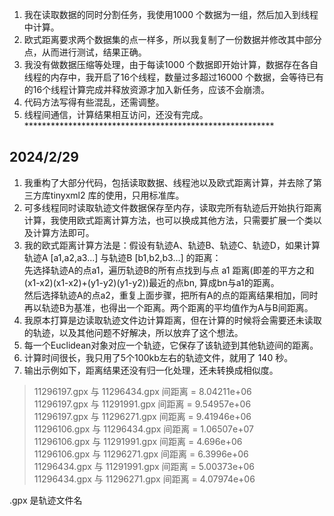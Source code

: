 1. 我在读取数据的同时分割任务，我使用1000 个数据为一组，然后加入到线程中计算。<br>
2. 欧式距离要求两个数据集的点一样多，所以我复制了一份数据并修改其中部分点，从而进行测试，结果正确。<br>
3. 我没有做数据压缩等处理，由于每读1000 个数据即开始计算，数据存在各自线程的内存中，我开启了16个线程，数量过多超过16000 个数据，会等待已有的16个线程计算完成并释放资源才加入新任务，应该不会崩溃。<br>
4. 代码方法写得有些混乱，还需调整。<br>
5. 线程间通信，计算结果相互访问，还没有完成。<br>
*********************************************************<br>
## 2024/2/29
1. 我重构了大部分代码，包括读取数据、线程池以及欧式距离计算，并去除了第三方库tinyxml2 库的使用，只用标准库。<br>
2. 可多线程同时读取轨迹文件数据保存至内存，读取完所有轨迹后开始执行距离计算，我使用欧式距离计算方法，也可以换成其他方法，只需要扩展一个类以及计算方法即可。<br>
3. 我的欧式距离计算方法是：假设有轨迹A、轨迹B、轨迹C、轨迹D，如果计算轨迹A [a1,a2,a3...] 与轨迹B [b1,b2,b3...] 的距离：<br>
先选择轨迹A的点a1，遍历轨迹B的所有点找到与点 a1 距离(即差的平方之和(x1-x2)(x1-x2)+(y1-y2)(y1-y2))最近的点bn, 算成bn与a1的距离。<br>
然后选择轨迹A的点a2，重复上面步骤，把所有A的点的距离结果相加，同时再以轨迹B为基准，也得出一个距离。两个距离的平均值作为A与B间距离。<br>
4. 我原本打算是边读取轨迹文件边计算距离，但在计算的时候将会需要还未读取的轨迹，以及其他问题不好解决，所以放弃了这个想法。<br>
5. 每一个Euclidean对象对应一个轨迹，它保存了该轨迹到其他轨迹间的距离。<br>
6. 计算时间很长，我只用了5个100kb左右的轨迹文件，就用了 140 秒。<br>
7. 输出示例如下，距离结果还没有归一化处理，还未转换成相似度。<br>
> 11296197.gpx 与 11296434.gpx 间距离 = 8.04211e+06<br>
> 11296197.gpx 与 11291991.gpx 间距离 = 9.54957e+06<br>
> 11296197.gpx 与 11296271.gpx 间距离 = 9.41946e+06<br>
> 11296106.gpx 与 11296434.gpx 间距离 = 1.06507e+07<br>
> 11296106.gpx 与 11291991.gpx 间距离 = 4.696e+06<br>
> 11296106.gpx 与 11296271.gpx 间距离 = 6.3996e+06<br>
> 11296434.gpx 与 11291991.gpx 间距离 = 5.00373e+06<br>
> 11296434.gpx 与 11296271.gpx 间距离 = 4.07974e+06<br>

.gpx 是轨迹文件名<br>
